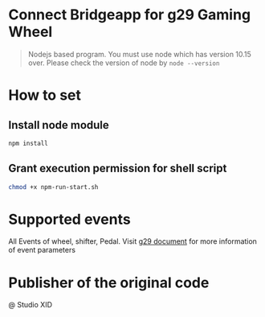 # Connect Bridgeapp for g29 Gaming Wheel

> Nodejs based program. You must use node which has version 10.15 over. Please check the version of node by `node --version `

# How to set

## Install node module

```sh
npm install
```

## Grant execution permission for shell script

```sh
chmod +x npm-run-start.sh
```

# Supported events

All Events of wheel, shifter, Pedal.
Visit [g29 document](https://github.com/nightmode/logitech-g29/blob/HEAD/docs/api.md#events) for more information of event parameters

# Publisher of the original code

@ Studio XID